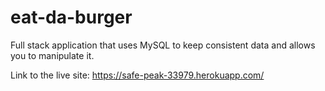 # eat-da-burger
Full stack application that uses MySQL to keep consistent data and allows you to manipulate it.


Link to the live site: https://safe-peak-33979.herokuapp.com/
